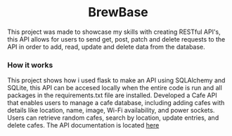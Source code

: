 <h1 align="center">BrewBase</h1>
<p>This project was made to showcase my skills with creating RESTful API's, this API allows for users to send get, post, patch and delete requests to the API in order to add, read, update and delete data from the database.</p>

<h3>How it works</h3>
This project shows how i used flask to make an API using SQLAlchemy and SQLite, this API can be accesed locally when the entire code is run and all packages in the requirements.txt file are installed.
Developed a Cafe API that enables users to manage a cafe database, including adding cafes with details like location, name, image, Wi-Fi availability, and power sockets. Users can retrieve random cafes, search by location, update entries, and delete cafes. The API documentation is located <a href="https://documenter.getpostman.com/view/2568017/TVRhd9qR#0d46f5c0-0b41-4bf4-af71-70e0c6a7f475">here</a>
